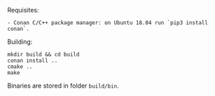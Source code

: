 Requisites:

    - Conan C/C++ package manager: on Ubuntu 18.04 run `pip3 install conan`.

Building:

```
mkdir build && cd build
conan install ..
cmake ..
make
```

Binaries are stored in folder `build/bin`.
